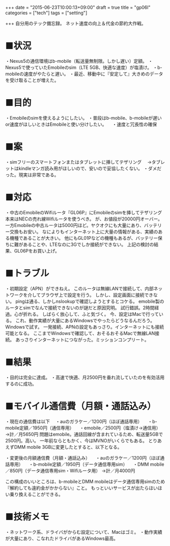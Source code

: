 +++
date = "2015-06-23T10:00:13+09:00"
draft = true
title = "gp06l"
categories = ["tech"]
tags = ["setting"]

+++
自分用のテック備忘録。
ネット速度の向上＆代金の節約大作戦。

# ■状況
・Nexus5の通信環境はb-mobile（転送量無制限。しかし遅い）定額。
・Nexus5で使っていたEmobileのsim（LTE 5GB、快適な速度）が塩漬け。
・b-mobileの速度がやたらと遅い。
・最近、移動中に『安定して』大きめのデータを受け取ることが増えた。

# ■目的
・Emobileのsimを使えるようにしたい。
・普段はb-mobile、b-mobileが遅いor速度がほしいときはEmobileと使い分けしたい。
　・速度と冗長性の確保

# ■案
・simフリーのスマートフォンまたはタブレットに挿してテザリング
　→タブレットはkindleマンガ読み用がほしいので、安いので妥協したくない。
・ダメだった。現実は非常である。

# ■対応
・中古のEmobileのWifiルータ『GL06P』にEmobileのsimを挿してテザリング
本来はNECの売れ線Wifiルータを使うべき。
が、お値段が20000円オーバー。
一方Emobileの中古ルータは5000円ほど。ヤクオクにも大量にあり、バッテリー交換もお安い。
なによりもインターネット上に大量の情報がある、実績のある機種であることが大きい。
他にもGL01Pなどの機種もあるが、バッテリー保ちに難があることや、LTEなのに3Gでしか接続ができない。
上記の検討の結果、GL06Pをお買い上げ。

# ■トラブル
・初期設定（APN）ができねえ。
このルータは無線LANで接続して、内部ネットワークを介してブラウザ上で設定を行う。
しかし、設定画面に接続できない。
pingは通る、しかしnslookupで確認しようとするとコケる。
emobile製のルータとsimでなんで接続できないのが謎だと原因究明。
試行錯誤。2時間経過。心が折れる。
しばらく放心して、ふと気づく。
今、設定はMacで行っている。
これ、動作実績が大量にあるWindowsでやったらどうなるんだろう。
Windowsで試す。
一発接続、APNの設定もあっさり。インターネットにも接続可能となる。
ここまでWindowsで確認して、おそるおそるMacで無線LAN接続。
あっさりインターネットにつながった。ミッションコンプリート。

# ■結果
・目的は完全に達成。
・高速で快適、月2500円を垂れ流していたのを有効活用するのに成功。

# ■モバイル通信費（月額・通話込み）
・現在の通信費は以下
　・auのガラケー／1200円（ほぼ通話専用）
　・b-mobile定額／1950円（通信専用）
　・emobile／2500円（塩漬け→通信用）
→計／月5650円
問題はemobile。通話回線が含まれているため、転送量5GBで2500円。高い。
一年前ならともかく、今はMVNOがいくらでもある。
とりあえずDMM mobile 3GBに変更したとすると、以下となる。

・変更後の月額通信費（月額・通話込み）
　・auのガラケー／1200円（ほぼ通話専用）
　・b-mobile定額／1950円（データ通信専用sim）
　・DMM mobile ／850円（データ通信専用sim・Wifiルータ用）
→計／月4000円

この構成のいいところは、b-mobileとDMM mobileはデータ通信専用simのため
『解約しても違約金がかからない』こと。
もっといいサービスが出たらほいほい乗り換えることができる。

# ■技術メモ
・ネットワーク系、ドライバがからむ設定について、Macはゴミ。
・動作実績が大量にあり、こなれたドライバがあるWindows最高。


